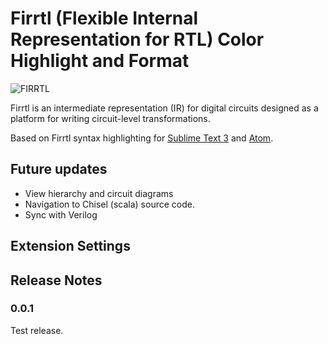 # Firrtl (Flexible Internal Representation for RTL) Color Highlight and Format

![FIRRTL](https://raw.githubusercontent.com/freechipsproject/firrtl/master/doc/images/firrtl_logo.png)

Firrtl is an intermediate representation (IR) for digital circuits designed as a platform for writing circuit-level transformations.


Based on Firrtl syntax highlighting for [Sublime Text 3](https://github.com/codelec/highlight-firrtl) and [Atom](https://atom.io/packages/language-firrtl).


## Future updates

- View hierarchy and circuit diagrams
- Navigation to Chisel (scala) source code.
- Sync with Verilog

## Extension Settings


## Release Notes

### 0.0.1
Test release.
